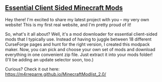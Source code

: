 
## [Essential Client Sided Minecraft Mods]( https://m4rreparre.github.io/MinecraftModlist_2.0/)   
Hey there! I'm excited to share my latest project with you – my very own website! This is my first real website, and I'm pretty proud of it!

So, what's it all about? Well, it's a mod downloader for essential client-sided mods that I typically use. Instead of having to juggle between 18 different CurseForge pages and hunt for the right version, I created this modpack maker. Now, you can pick and choose your own set of mods and download everything in one convenient zip file. Just extract it into your mods folder! (I'll be adding an update selector soon, too.)

Curious? Check it out here: https://m4rreparre.github.io/MinecraftModlist_2.0/
